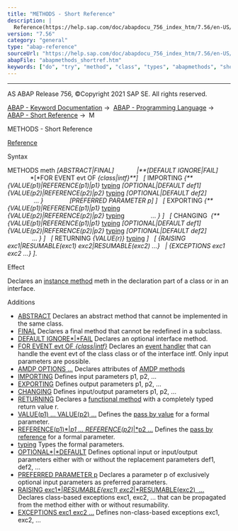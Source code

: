 ```yaml
---
title: "METHODS - Short Reference"
description: |
  Reference(https://help.sap.com/doc/abapdocu_756_index_htm/7.56/en-US/abapmethods.htm) Syntax METHODS meth ABSTRACTFINAL DEFAULT IGNOREFAIL FOR EVENT evt OF classintf  IMPORTING VALUE(p1)REFERENCE(p1)p1 typing(https://help.sap.com/doc/a
version: "7.56"
category: "general"
type: "abap-reference"
sourceUrl: "https://help.sap.com/doc/abapdocu_756_index_htm/7.56/en-US/abapmethods_shortref.htm"
abapFile: "abapmethods_shortref.htm"
keywords: ["do", "try", "method", "class", "types", "abapmethods", "shortref"]
---
```


* * *

AS ABAP Release 756, ©Copyright 2021 SAP SE. All rights reserved.

[ABAP - Keyword Documentation](https://help.sap.com/doc/abapdocu_756_index_htm/7.56/en-US/abenabap.htm) →  [ABAP - Programming Language](https://help.sap.com/doc/abapdocu_756_index_htm/7.56/en-US/abenabap_reference.htm) →  [ABAP - Short Reference](https://help.sap.com/doc/abapdocu_756_index_htm/7.56/en-US/abenabap_shortref.htm) →  M

METHODS - Short Reference

[Reference](https://help.sap.com/doc/abapdocu_756_index_htm/7.56/en-US/abapmethods.htm)

Syntax

METHODS meth *\[*ABSTRACT*|*FINAL*\]*
            *|**\[*DEFAULT IGNORE*|*FAIL*\]*
             *\[*FOR EVENT evt OF *{*class*|*intf*}**\]*
  *\[* IMPORTING *{**{*VALUE(p1)*|*REFERENCE(p1)*|*p1*}* [typing](https://help.sap.com/doc/abapdocu_756_index_htm/7.56/en-US/abentyping_shortref.htm) *\[*OPTIONAL*|*DEFAULT def1*\]*
               *{*VALUE(p2)*|*REFERENCE(p2)*|*p2*}* [typing](https://help.sap.com/doc/abapdocu_756_index_htm/7.56/en-US/abentyping_shortref.htm) *\[*OPTIONAL*|*DEFAULT def2*\]*
               ... *}*
              *\[*PREFERRED PARAMETER p*\]* *\]*
  *\[* EXPORTING *{**{*VALUE(p1)*|*REFERENCE(p1)*|*p1*}* [typing](https://help.sap.com/doc/abapdocu_756_index_htm/7.56/en-US/abentyping_shortref.htm)
               *{*VALUE(p2)*|*REFERENCE(p2)*|*p2*}* [typing](https://help.sap.com/doc/abapdocu_756_index_htm/7.56/en-US/abentyping_shortref.htm)
              ... *}* *\]*
  *\[* CHANGING  *{**{*VALUE(p1)*|*REFERENCE(p1)*|*p1*}* [typing](https://help.sap.com/doc/abapdocu_756_index_htm/7.56/en-US/abentyping_shortref.htm) *\[*OPTIONAL*|*DEFAULT def1*\]*
               *{*VALUE(p2)*|*REFERENCE(p2)*|*p2*}* [typing](https://help.sap.com/doc/abapdocu_756_index_htm/7.56/en-US/abentyping_shortref.htm) *\[*OPTIONAL*|*DEFAULT def2*\]*
              ... *}* *\]*
  *\[* RETURNING *{*VALUE(r)*}* [typing](https://help.sap.com/doc/abapdocu_756_index_htm/7.56/en-US/abentyping_shortref.htm) *\]*
  *\[* *{*RAISING exc1*|*RESUMABLE(exc1) exc2*|*RESUMABLE(exc2) ...*}*
  *|* *{*EXCEPTIONS exc1 exc2 ...*}* *\]*.

Effect

Declares an [instance method](https://help.sap.com/doc/abapdocu_756_index_htm/7.56/en-US/abeninstance_method_glosry.htm "Glossary Entry") meth in the declaration part of a class or in an interface.

Additions

-   [ABSTRACT](https://help.sap.com/doc/abapdocu_756_index_htm/7.56/en-US/abapmethods_abstract_final.htm)
    Declares an abstract method that cannot be implemented in the same class.
-   [FINAL](https://help.sap.com/doc/abapdocu_756_index_htm/7.56/en-US/abapmethods_abstract_final.htm)
    Declares a final method that cannot be redefined in a subclass.
-   [DEFAULT IGNORE*|*FAIL](https://help.sap.com/doc/abapdocu_756_index_htm/7.56/en-US/abapmethods_default.htm)
    Declares an optional interface method.
-   [FOR EVENT evt OF *{*class*|*intf*}*](https://help.sap.com/doc/abapdocu_756_index_htm/7.56/en-US/abapmethods_event_handler.htm)
    Declares an [event handler](https://help.sap.com/doc/abapdocu_756_index_htm/7.56/en-US/abenevent_handler_glosry.htm "Glossary Entry") that can handle the event evt of the class class or of the interface intf. Only input parameters are possible.
-   [AMDP OPTIONS ...](https://help.sap.com/doc/abapdocu_756_index_htm/7.56/en-US/abapmethods_amdp_options.htm)
    Declares attributes of [AMDP methods](https://help.sap.com/doc/abapdocu_756_index_htm/7.56/en-US/abenamdp_method_glosry.htm "Glossary Entry")
-   [IMPORTING](https://help.sap.com/doc/abapdocu_756_index_htm/7.56/en-US/abapmethods_general.htm)
    Defines input parameters p1, p2, ...
-   [EXPORTING](https://help.sap.com/doc/abapdocu_756_index_htm/7.56/en-US/abapmethods_general.htm)
    Defines output parameters p1, p2, ...
-   [CHANGING](https://help.sap.com/doc/abapdocu_756_index_htm/7.56/en-US/abapmethods_general.htm)
    Defines input/output parameters p1, p2, ...
-   [RETURNING](https://help.sap.com/doc/abapdocu_756_index_htm/7.56/en-US/abapmethods_functional.htm)
    Declares a [functional method](https://help.sap.com/doc/abapdocu_756_index_htm/7.56/en-US/abenfunctional_method_glosry.htm "Glossary Entry") with a completely typed return value r.
-   [VALUE(p1) ... VALUE(p2) ...](https://help.sap.com/doc/abapdocu_756_index_htm/7.56/en-US/abapmethods_parameters.htm)
    Defines the [pass by value](https://help.sap.com/doc/abapdocu_756_index_htm/7.56/en-US/abenpass_by_value_glosry.htm "Glossary Entry") for a formal parameter.
-   [REFERENCE(p1)*|*p1 ... REFERENCE(p2)*|*p2 ...](https://help.sap.com/doc/abapdocu_756_index_htm/7.56/en-US/abapmethods_parameters.htm)
    Defines the [pass by reference](https://help.sap.com/doc/abapdocu_756_index_htm/7.56/en-US/abenpass_by_reference_glosry.htm "Glossary Entry") for a formal parameter.
-   [typing](https://help.sap.com/doc/abapdocu_756_index_htm/7.56/en-US/abentyping_syntax.htm)
    Types the formal parameters.
-   [OPTIONAL*|*DEFAULT](https://help.sap.com/doc/abapdocu_756_index_htm/7.56/en-US/abapmethods_parameters.htm)
    Defines optional input or input/output parameters either with or without the replacement parameters def1, def2, ...
-   [PREFERRED PARAMETER p](https://help.sap.com/doc/abapdocu_756_index_htm/7.56/en-US/abapmethods_general.htm)
    Declares a parameter p of exclusively optional input parameters as preferred parameters.
-   [RAISING exc1*|*RESUMABLE(exc1) exc2*|*RESUMABLE(exc2)  ...](https://help.sap.com/doc/abapdocu_756_index_htm/7.56/en-US/abapmethods_general.htm)
    Declares class-based exceptions exc1, exc2, ... that can be propagated from the method either with or without resumability.
-   [EXCEPTIONS exc1 exc2 ...](https://help.sap.com/doc/abapdocu_756_index_htm/7.56/en-US/abapmethods_general.htm)
    Defines non-class-based exceptions exc1, exc2, ...